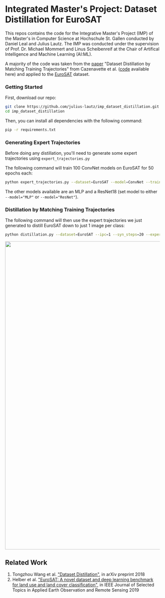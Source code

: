 # Integrated Master's Project: Dataset Distillation for EuroSAT

This repos contains the code for the Integrative Master's Project (IMP) of the Master's in Computer Science at Hochschule St. Gallen conducted by Daniel Leal and Julius Lautz. The IMP was conducted under the supervision of Prof. Dr. Michael Mommert and Linus Scheibenreif at the Chair of Artifical Intelligence and Machine Learning (AI:ML).

A majority of the code was taken from the [paper](https://arxiv.org/abs/2203.11932) "Dataset Distillation by Matching Training Trajectories" from Cazenavette et al. ([code](https://github.com/GeorgeCazenavette/mtt-distillation) available here) and applied to the [EuroSAT](https://github.com/phelber/EuroSAT) dataset.


### Getting Started

First, download our repo:
```bash
git clone https://github.com/julius-lautz/imp_dataset_distillation.git
cd imp_dataset_distillation
```

Then, you can install all dependencies with the following command:
```bash
pip -r requirements.txt
```

### Generating Expert Trajectories
Before doing any distillation, you'll need to generate some expert trajectories using ```expert_trajectories.py```

The following command will train 100 ConvNet models on EuroSAT for 50 epochs each:
```bash
python expert_trajectories.py --dataset=EuroSAT --model=ConvNet --train_epochs=50 --num_experts=100 --buffer_path={path_to_buffer_storage} --data_path={path_to_dataset}
```
The other models available are an MLP and a ResNet18 (set model to either ```--model="MLP"``` or ```--model="ResNet"```).

### Distillation by Matching Training Trajectories
The following command will then use the expert trajectories we just generated to distill EuroSAT down to just 1 image per class:
```bash
python distillation.py --dataset=EuroSAT --ipc=1 --syn_steps=20 --expert_epochs=3 --max_start_epoch=5 --lr_img=1000 --lr_lr=1e-05 --lr_teacher=0.01 --buffer_path={path_to_buffer_storage} --data_path={path_to_dataset}
```

<div align="center"><img src='docs/animation.gif' width=1000></div>




## Related Work
<ol>
<li>
    Tongzhou Wang et al. <a href="https://ssnl.github.io/dataset_distillation/">"Dataset Distillation"</a>, in arXiv preprint 2018
</li>
<li>
    Helber et al. <a href="">"EuroSAT: A novel dataset and deep learning benchmark for land use and land cover classification"</a>, in IEEE Journal of Selected Topics in Applied Earth Observation and Remote Sensing 2019
</li>
</ol>
